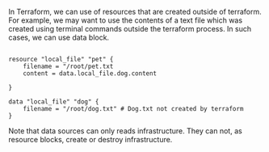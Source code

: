 In Terraform, we can use of resources that are created outside of terraform. For example, we may want to use the contents of a text file which was created using terminal commands outside the terraform process. In such cases, we can use data block.

```hcl

resource "local_file" "pet" {
    filename = "/root/pet.txt
    content = data.local_file.dog.content

}

data "local_file" "dog" {
    filename = "/root/dog.txt" # Dog.txt not created by terraform
}
```
Note that data sources can only reads infrastructure. They can not, as resource blocks, create or destroy infrastructure.
